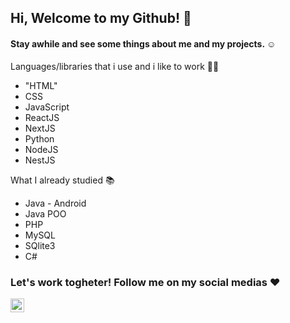 <h2>Hi, Welcome to my Github! 👋 </h2>
<h4>Stay awhile and see some things about me and my projects. ☺️ </h4>

Languages/libraries that i use and i like to work 👩‍💻
- "HTML"
- CSS
- JavaScript
- ReactJS 
- NextJS
- Python
- NodeJS
- NestJS

What I already studied 📚
- Java - Android
- Java POO
- PHP
- MySQL
- SQlite3
- C#


<h3>Let's work togheter! Follow me on my social medias ❤️</h3>
<a target="_blank" href="https://www.linkedin.com/in/thayane-menezes-31a5a9191/">
  <img align="left" alt="LinkdeIN" width="22px" src="https://cdn.jsdelivr.net/npm/simple-icons@v3/icons/linkedin.svg" />
</a>
